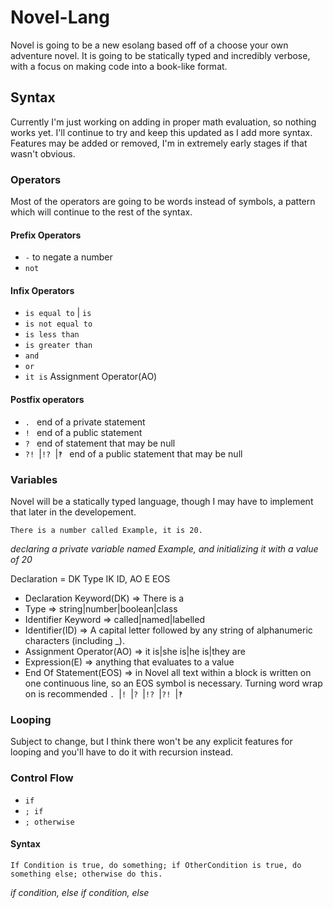 # Novel-Lang
Novel is going to be a new esolang based off of a choose your own adventure novel. It is going to be statically typed and incredibly verbose, with a focus on making code into a book-like format.

## Syntax
Currently I'm just working on adding in proper math evaluation, so nothing works yet. I'll continue to try and keep this updated as I add more syntax. Features may be added or removed, I'm in extremely early stages if that wasn't obvious.

### Operators
Most of the operators are going to be words instead of symbols, a pattern which will continue to the rest of the syntax. 

#### Prefix Operators
- `-` to negate a number
- `not`

#### Infix Operators
- `is equal to` | `is`
- `is not equal to`
- `is less than`
- `is greater than`
- `and`
- `or`
- `it is` Assignment Operator(AO)

#### Postfix operators
- `. ` end of a private statement
- `! ` end of a public statement
- `? ` end of statement that may be null
- `?! `|`!? `|`‽ ` end of a public statement that may be null

### Variables
Novel will be a statically typed language, though I may have to implement that later in the developement. 
```novel
There is a number called Example, it is 20.

```
*declaring a private variable named Example, and initializing it with a value of 20*

Declaration = DK Type IK ID, AO E EOS
- Declaration Keyword(DK) => There is a
- Type => string|number|boolean|class
- Identifier Keyword => called|named|labelled
- Identifier(ID) => A capital letter followed by any string of alphanumeric characters (including _).
- Assignment Operator(AO) => it is|she is|he is|they are
- Expression(E) => anything that evaluates to a value
- End Of Statement(EOS) => in Novel all text within a block is written on one continuous line, so an EOS symbol is necessary. Turning word wrap on is recommended `. `|`! `|`? `|`!? `|`?! `|`‽ `

### Looping
Subject to change, but I think there won't be any explicit features for looping and you'll have to do it with recursion instead.

### Control Flow
- `if`
- `; if`
- `; otherwise`
#### Syntax
``` novel
If Condition is true, do something; if OtherCondition is true, do something else; otherwise do this.
```
*if condition, else if condition, else*